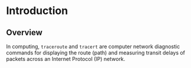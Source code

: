 # Introduction
## Overview
In computing, `traceroute` and `tracert` are computer network diagnostic commands for displaying the route (path) and measuring transit delays of packets across an Internet Protocol (IP) network.
